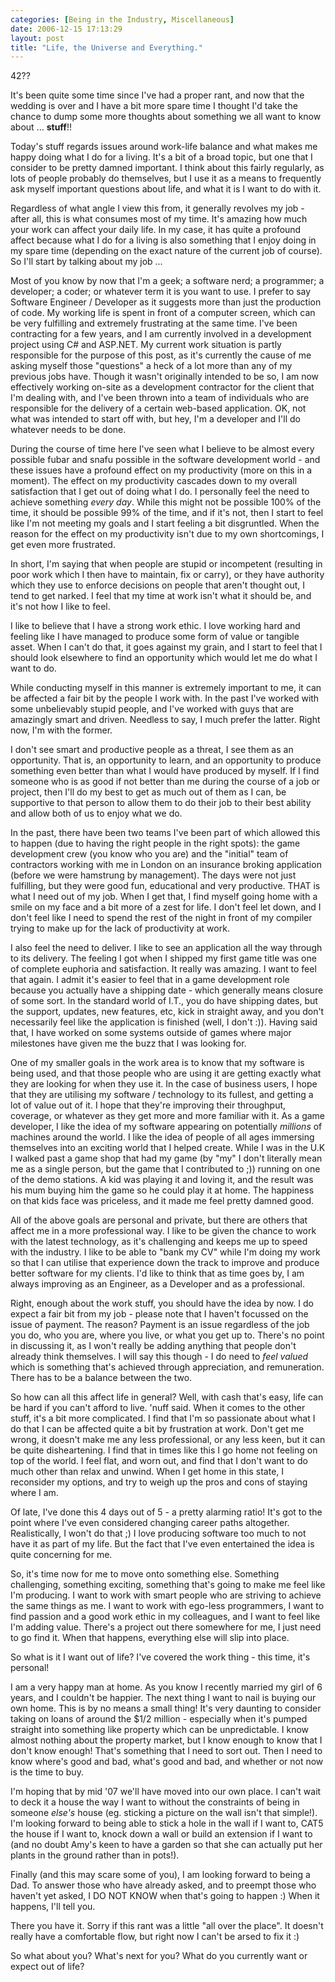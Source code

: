 ```yaml
---
categories: [Being in the Industry, Miscellaneous]
date: 2006-12-15 17:13:29
layout: post
title: "Life, the Universe and Everything."
---
```

42??

It's been quite some time since I've had a proper rant, and now that the wedding is over and I have a bit more spare time I thought I'd take the chance to dump some more thoughts about something we all want to know about ... <strong>stuff</strong>!!

Today's stuff regards issues around work-life balance and what makes me happy doing what I do for a living. It's a bit of a broad topic, but one that I consider to be pretty damned important. I think about this fairly regularly, as lots of people probably do themselves, but I use it as a means to frequently ask myself important questions about life, and what it is I want to do with it.

Regardless of what angle I view this from, it generally revolves my job - after all, this is what consumes most of my time. It's amazing how much your work can affect your daily life. In my case, it has quite a profound affect because what I do for a living is also something that I enjoy doing in my spare time (depending on the exact nature of the current job of course). So I'll start by talking about my job ...

Most of you know by now that I'm a geek; a software nerd; a programmer; a developer; a coder; or whatever term it is you want to use. I prefer to say Software Engineer / Developer as it suggests more than just the production of code. My working life is spent in front of a computer screen, which can be very fulfilling and extremely frustrating at the same time. I've been contracting for a few years, and I am currently involved in a development project using C# and ASP.NET. My current work situation is partly responsible for the purpose of this post, as it's currently the cause of me asking myself those "questions" a heck of a lot more than any of my previous jobs have. Though it wasn't originally intended to be so, I am now effectively working on-site as a development contractor for the client that I'm dealing with, and I've been thrown into a team of individuals who are responsible for the delivery of a certain web-based application. OK, not what was intended to start off with, but hey, I'm a developer and I'll do whatever needs to be done.

During the course of time here I've seen what I believe to be almost every possible fubar and snafu possible in the software development world - and these issues have a profound effect on my productivity (more on this in a moment). The effect on my productivity cascades down to my overall satisfaction that I get out of doing what I do. I personally feel the need to achieve something <em>every day</em>. While this might not be possible 100% of the time, it should be possible 99% of the time, and if it's not, then I start to feel like I'm not meeting my goals and I start feeling a bit disgruntled. When the reason for the effect on my productivity isn't due to my own shortcomings, I get even more frustrated.

In short, I'm saying that when people are stupid or incompetent (resulting in poor work which I then have to maintain, fix or carry), or they have authority which they use to enforce decisions on people that aren't thought out, I tend to get narked. I feel that my time at work isn't what it should be, and it's not how I like to feel.

I like to believe that I have a strong work ethic. I love working hard and feeling like I have managed to produce some form of value or tangible asset. When I can't do that, it goes against my grain, and I start to feel that I should look elsewhere to find an opportunity which would let me do what I want to do.

While conducting myself in this manner is extremely important to me, it can be affected a fair bit by the people I work with. In the past I've worked with some unbelievably stupid people, and I've worked with guys that are amazingly smart and driven. Needless to say, I much prefer the latter. Right now, I'm with the former.

I don't see smart and productive people as a threat, I see them as an opportunity. That is, an opportunity to learn, and an opportunity to produce something even better than what I would have produced by myself. If I find someone who is as good if not better than me during the course of a job or project, then I'll do my best to get as much out of them as I can, be supportive to that person to allow them to do their job to their best ability and allow both of us to enjoy what we do.

In the past, there have been two teams I've been part of which allowed this to happen (due to having the right people in the right spots): the game development crew (you know who you are) and the "initial" team of contractors working with me in London on an insurance broking application (before we were hamstrung by management). The days were not just fulfilling, but they were good fun, educational and very productive. THAT is what I need out of my job. When I get that, I find myself going home with a smile on my face and a bit more of a zest for life. I don't feel let down, and I don't feel like I need to spend the rest of the night in front of my compiler trying to make up for the lack of productivity at work.

I also feel the need to deliver. I like to see an application all the way through to its delivery. The feeling I got when I shipped my first game title was one of complete euphoria and satisfaction. It really was amazing. I want to feel that again. I admit it's easier to feel that in a game development role because you actually have a shipping date - which generally means closure of some sort. In the standard world of I.T., you do have shipping dates, but the support, updates, new features, etc, kick in straight away, and you don't necessarily feel like the application is finished (well, I don't :)). Having said that, I have worked on some systems outside of games where major milestones have given me the buzz that I was looking for.

One of my smaller goals in the work area is to know that my software is being used, and that those people who are using it are getting exactly what they are looking for when they use it. In the case of business users, I hope that they are utilising my software / technology to its fullest, and getting a lot of value out of it. I hope that they're improving their throughput, coverage, or whatever as they get more and more familiar with it. As a game developer, I like the idea of my software appearing on potentially <em>millions</em> of machines around the world. I like the idea of people of all ages immersing themselves into an exciting world that I helped create. While I was in the U.K I walked past a game shop that had my game (by "my" I don't literally mean me as a single person, but the game that I contributed to ;)) running on one of the demo stations. A kid was playing it and loving it, and the result was his mum buying him the game so he could play it at home. The happiness on that kids face was priceless, and it made me feel pretty damned good.

All of the above goals are personal and private, but there are others that affect me in a more professional way. I like to be given the chance to work with the latest technology, as it's challenging and keeps me up to speed with the industry. I like to be able to "bank my CV" while I'm doing my work so that I can utilise that experience down the track to improve and produce better software for my clients. I'd like to think that as time goes by, I am always improving as an Engineer, as a Developer and as a professional.

Right, enough about the work stuff, you should have the idea by now. I do expect a fair bit from my job - please note that I haven't focussed on the issue of payment. The reason? Payment is an issue regardless of the job you do, who you are, where you live, or what you get up to. There's no point in discussing it, as I won't really be adding anything that people don't already think themselves. I will say this though - I do need to <em>feel valued</em> which is something that's achieved through appreciation, and remuneration. There has to be a balance between the two.

So how can all this affect life in general? Well, with cash that's easy, life can be hard if you can't afford to live. 'nuff said. When it comes to the other stuff, it's a bit more complicated. I find that I'm so passionate about what I do that I can be affected quite a bit by frustration at work. Don't get me wrong, it doesn't make me any less professional, or any less keen, but it can be quite disheartening. I find that in times like this I go home not feeling on top of the world. I feel flat, and worn out, and find that I don't want to do much other than relax and unwind. When I get home in this state, I reconsider my options, and try to weigh up the pros and cons of staying where I am.

Of late, I've done this 4 days out of 5 - a pretty alarming ratio! It's got to the point where I've even considered changing career paths altogether. Realistically, I won't do that ;) I love producing software too much to not have it as part of my life. But the fact that I've even entertained the idea is quite concerning for me.

So, it's time now for me to move onto something else. Something challenging, something exciting, something that's going to make me feel like I'm producing. I want to work with smart people who are striving to achieve the same things as me. I want to work with ego-less programmers, I want to find passion and a good work ethic in my colleagues, and I want to feel like I'm adding value. There's a project out there somewhere for me, I just need to go find it. When that happens, everything else will slip into place.

So what is it I want out of life? I've covered the work thing - this time, it's personal!

I am a very happy man at home. As you know I recently married my girl of 6 years, and I couldn't be happier. The next thing I want to nail is buying our own home. This is by no means a small thing! It's very daunting to consider taking on loans of around the $1/2 million - especially when it's pumped straight into something like property which can be unpredictable. I know almost nothing about the property market, but I know enough to know that I don't know enough! That's something that I need to sort out. Then I need to know where's good and bad, what's good and bad, and whether or not now is the time to buy.

I'm hoping that by mid '07 we'll have moved into our own place. I can't wait to deck it a house the way I want to without the constraints of being in someone <em>else's</em> house (eg. sticking a picture on the wall isn't that simple!). I'm looking forward to being able to stick a hole in the wall if I want to, CAT5 the house if I want to, knock down a wall or build an extension if I want to (and no doubt Amy's keen to have a garden so that she can actually put her plants in the ground rather than in pots!).

Finally (and this may scare some of you), I am looking forward to being a Dad. To answer those who have already asked, and to preempt those who haven't yet asked, I DO NOT KNOW when that's going to happen :) When it happens, I'll tell you.

There you have it. Sorry if this rant was a little "all over the place". It doesn't really have a comfortable flow, but right now I can't be arsed to fix it :)

So what about you? What's next for you? What do you currently want or expect out of life?
